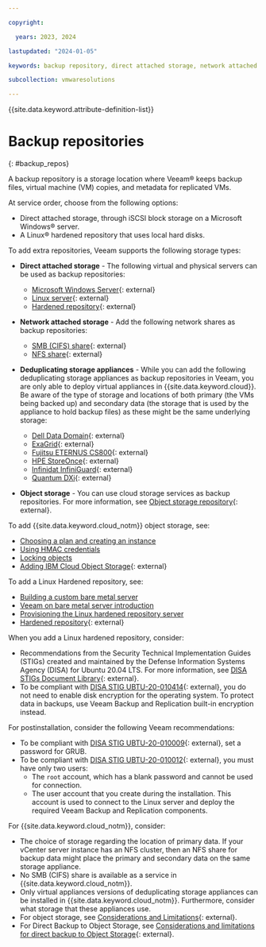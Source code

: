 ```yaml
---

copyright:

  years: 2023, 2024

lastupdated: "2024-01-05"

keywords: backup repository, direct attached storage, network attached storage

subcollection: vmwaresolutions

---
```


{{site.data.keyword.attribute-definition-list}}

# Backup repositories
{: #backup_repos}

A backup repository is a storage location where Veeam® keeps backup files, virtual machine (VM) copies, and metadata for replicated VMs.

At service order, choose from the following options:
* Direct attached storage, through iSCSI block storage on a Microsoft Windows® server.
* A Linux® hardened repository that uses local hard disks.

To add extra repositories, Veeam supports the following storage types:

* **Direct attached storage** - The following virtual and physical servers can be used as backup repositories:
   * [Microsoft Windows Server](https://helpcenter.veeam.com/docs/backup/vsphere/ms_server.html?ver=120){: external}
   * [Linux server](https://helpcenter.veeam.com/docs/backup/vsphere/linux_server.html?ver=120){: external}
   * [Hardened repository](https://helpcenter.veeam.com/docs/backup/vsphere/hardened_repository.html?ver=120){: external}

* **Network attached storage** - Add the following network shares as backup repositories:
   * [SMB (CIFS) share](https://helpcenter.veeam.com/docs/backup/vsphere/smb_share.html?ver=120){: external}
   * [NFS share](https://helpcenter.veeam.com/docs/backup/vsphere/nfs_share.html?ver=120){: external}

* **Deduplicating storage appliances** - While you can add the following deduplicating storage appliances as backup repositories in Veeam, you are only able to deploy virtual appliances in {{site.data.keyword.cloud}}. Be aware of the type of storage and locations of both primary (the VMs being backed up) and secondary data (the storage that is used by the appliance to hold backup files) as these might be the same underlying storage:
   * [Dell Data Domain](https://helpcenter.veeam.com/docs/backup/vsphere/dell_dd.html?ver=120){: external}
   * [ExaGrid](https://helpcenter.veeam.com/docs/backup/vsphere/deduplicating_appliance_exgrid.html?ver=120){: external}
   * [Fujitsu ETERNUS CS800](https://helpcenter.veeam.com/docs/backup/vsphere/fujitsu.html?ver=120){: external}
   * [HPE StoreOnce](https://helpcenter.veeam.com/docs/backup/vsphere/deduplicating_appliance_storeonce.html?ver=120){: external}
   * [Infinidat InfiniGuard](https://helpcenter.veeam.com/docs/backup/vsphere/infinidat_infiniguard.html?ver=120){: external}
   * [Quantum DXi](https://helpcenter.veeam.com/docs/backup/vsphere/deduplicating_appliance_quantum.html?ver=120){: external}

* **Object storage** - You can use cloud storage services as backup repositories. For more information, see [Object storage repository](https://helpcenter.veeam.com/docs/backup/vsphere/object_storage_repository.html?ver=120){: external}.  

To add {{site.data.keyword.cloud_notm}} object storage, see:
* [Choosing a plan and creating an instance](/docs/cloud-object-storage?topic=cloud-object-storage-provision)
* [Using HMAC credentials](/docs/cloud-object-storage?topic=cloud-object-storage-uhc-hmac-credentials-main)
* [Locking objects](/docs/cloud-object-storage?topic=cloud-object-storage-ol-overview)
* [Adding IBM Cloud Object Storage](https://helpcenter.veeam.com/docs/backup/vsphere/adding_ibm_object_storage.html?ver=120){: external}

To add a Linux Hardened repository, see:
* [Building a custom bare metal server](/docs/bare-metal?topic=bare-metal-ordering-baremetal-server)
* [Veeam on bare metal server introduction](/docs/vmwaresolutions?topic=vmwaresolutions-veeam-bms-archi-intro)
* [Provisioning the Linux hardened repository server](/docs/vmwaresolutions?topic=vmwaresolutions-veeam-cr-sag-lhbr)
* [Hardened repository](https://helpcenter.veeam.com/docs/backup/vsphere/hardened_repository.html?ver=120){: external}

When you add a Linux hardened repository, consider:
* Recommendations from the Security Technical Implementation Guides (STIGs) created and maintained by the Defense Information Systems Agency (DISA) for Ubuntu 20.04 LTS. For more information, see [DISA STIGs Document Library](https://public.cyber.mil/stigs/downloads/){: external}.
* To be compliant with [DISA STIG UBTU-20-010414](https://www.stigviewer.com/stig/canonical_ubuntu_20.04_lts/2022-12-06/finding/V-238335){: external}, you do not need to enable disk encryption for the operating system. To protect data in backups, use Veeam Backup and Replication built-in encryption instead.

For postinstallation, consider the following Veeam recommendations:
   * To be compliant with [DISA STIG UBTU-20-010009](https://www.stigviewer.com/stig/canonical_ubuntu_20.04_lts/2022-12-06/finding/V-238204){: external}, set a password for GRUB.
   * To be compliant with [DISA STIG UBTU-20-010012](https://www.stigviewer.com/stig/canonical_ubuntu_20.04_lts/2022-12-06/finding/V-238206){: external}, you must have only two users:
      * The `root` account, which has a blank password and cannot be used for connection.
      * The user account that you create during the installation. This account is used to connect to the Linux server and deploy the required Veeam Backup and Replication components.

For {{site.data.keyword.cloud_notm}}, consider:
* The choice of storage regarding the location of primary data. If your vCenter server instance has an NFS cluster, then an NFS share for backup data might place the primary and secondary data on the same storage appliance.
* No SMB (CIFS) share is available as a service in {{site.data.keyword.cloud_notm}}.
* Only virtual appliances versions of deduplicating storage appliances can be installed in {{site.data.keyword.cloud_notm}}. Furthermore, consider what storage that these appliances use.
* For object storage, see [Considerations and Limitations](https://helpcenter.veeam.com/docs/backup/vsphere/object_storage_repository_cal.html?ver=120){: external}.
* For Direct Backup to Object Storage, see [Considerations and limitations for direct backup to Object Storage](https://helpcenter.veeam.com/docs/backup/vsphere/object_storage_repository_cal.html?ver=120#considerations-and-limitations-for-direct-backup-to-object-storage){: external}.
